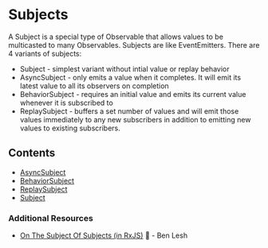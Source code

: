 # Subjects

A Subject is a special type of Observable that allows values to be multicasted to many Observables. Subjects are like EventEmitters.
There are 4 variants of subjects:

- Subject - simplest variant without intial value or replay behavior
- AsyncSubject - only emits a value when it completes. It will emit its latest value to all its observers on completion
- BehaviorSubject - requires an initial value and emits its current value whenever it is subscribed to
- ReplaySubject - buffers a set number of values and will emit those values immediately to any new subscribers in addition to emitting new values to existing subscribers.

## Contents

* [AsyncSubject](asyncsubject.md)
* [BehaviorSubject](behaviorsubject.md)
* [ReplaySubject](replaysubject.md)
* [Subject](subject.md)

### Additional Resources

* [On The Subject Of Subjects (in RxJS)](https://medium.com/@benlesh/on-the-subject-of-subjects-in-rxjs-2b08b7198b93)
  :newspaper: - Ben Lesh
